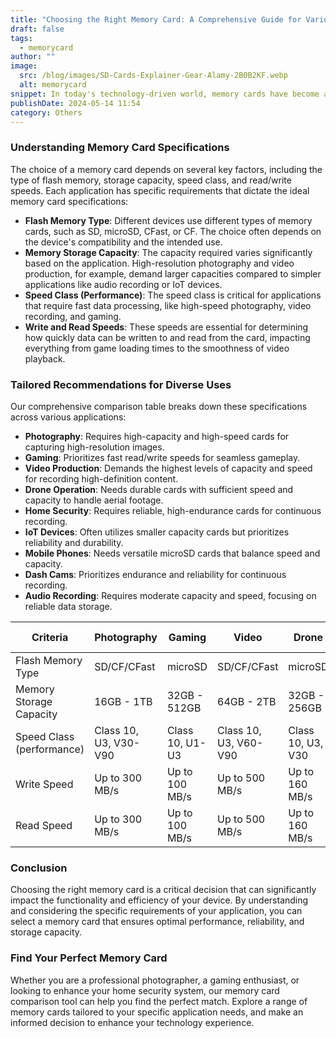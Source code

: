 ```yaml
---
title: "Choosing the Right Memory Card: A Comprehensive Guide for Various Applications"
draft: false
tags:
  - memorycard
author: ""
image:
  src: /blog/images/SD-Cards-Explainer-Gear-Alamy-2B0B2KF.webp
  alt: memorycard
snippet: In today's technology-driven world, memory cards have become an essential component across a wide range of applications. From photography and gaming to home security and IoT devices, selecting the right memory card is crucial for optimal performance and reliability. This guide, accompanied by a detailed comparison table, provides insights into choosing the best memory card for different needs.
publishDate: 2024-05-14 11:54
category: Others
---
```

### **Understanding Memory Card Specifications**

The choice of a memory card depends on several key factors, including the type of flash memory, storage capacity, speed class, and read/write speeds. Each application has specific requirements that dictate the ideal memory card specifications:

- **Flash Memory Type**: Different devices use different types of memory cards, such as SD, microSD, CFast, or CF. The choice often depends on the device's compatibility and the intended use.
- **Memory Storage Capacity**: The capacity required varies significantly based on the application. High-resolution photography and video production, for example, demand larger capacities compared to simpler applications like audio recording or IoT devices.
- **Speed Class (Performance)**: The speed class is critical for applications that require fast data processing, like high-speed photography, video recording, and gaming.
- **Write and Read Speeds**: These speeds are essential for determining how quickly data can be written to and read from the card, impacting everything from game loading times to the smoothness of video playback.

### **Tailored Recommendations for Diverse Uses**

Our comprehensive comparison table breaks down these specifications across various applications:

- **Photography**: Requires high-capacity and high-speed cards for capturing high-resolution images.
- **Gaming**: Prioritizes fast read/write speeds for seamless gameplay.
- **Video Production**: Demands the highest levels of capacity and speed for recording high-definition content.
- **Drone Operation**: Needs durable cards with sufficient speed and capacity to handle aerial footage.
- **Home Security**: Requires reliable, high-endurance cards for continuous recording.
- **IoT Devices**: Often utilizes smaller capacity cards but prioritizes reliability and durability.
- **Mobile Phones**: Needs versatile microSD cards that balance speed and capacity.
- **Dash Cams**: Prioritizes endurance and reliability for continuous recording.
- **Audio Recording**: Requires moderate capacity and speed, focusing on reliable data storage.


| Criteria | Photography | Gaming | Video | Drone | Home Security | IoT | Mobile Phone | Dash Cam | Audio Recording |
| --- | --- | --- | --- | --- | --- | --- | --- | --- | --- |
| Flash Memory Type | SD/CF/CFast | microSD | SD/CF/CFast | microSD | microSD | SD/microSD | microSD | microSD | SD/microSD |
| Memory Storage Capacity | 16GB - 1TB | 32GB - 512GB | 64GB - 2TB | 32GB - 256GB | 32GB - 256GB | 4GB - 64GB | 16GB - 1TB | 32GB - 256GB | 8GB - 128GB |
| Speed Class (performance) | Class 10, U3, V30-V90 | Class 10, U1-U3 | Class 10, U3, V60-V90 | Class 10, U3, V30 | Class 10, U1-U3 | Class 10, U1 | Class 10, U1-U3 | Class 10, U3, V30 | Class 10, U1 |
| Write Speed | Up to 300 MB/s | Up to 100 MB/s | Up to 500 MB/s | Up to 160 MB/s | Up to 90 MB/s | Up to 85 MB/s | Up to 100 MB/s | Up to 100 MB/s | Up to 95 MB/s |
| Read Speed | Up to 300 MB/s | Up to 100 MB/s | Up to 500 MB/s | Up to 160 MB/s | Up to 90 MB/s | Up to 85 MB/s | Up to 100 MB/s | Up to 100 MB/s | Up to 95 MB/s |

### **Conclusion**

Choosing the right memory card is a critical decision that can significantly impact the functionality and efficiency of your device. By understanding and considering the specific requirements of your application, you can select a memory card that ensures optimal performance, reliability, and storage capacity.

### **Find Your Perfect Memory Card**

Whether you are a professional photographer, a gaming enthusiast, or looking to enhance your home security system, our memory card comparison tool can help you find the perfect match. Explore a range of memory cards tailored to your specific application needs, and make an informed decision to enhance your technology experience.
